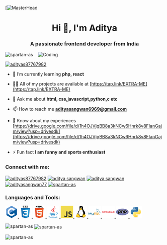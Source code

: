 [![MasterHead](https://wallpapercave.com/wp/wp9641787.jpg)
<h1 align="center">Hi 👋, I'm Aditya</h1>
<h3 align="center">A passionate frontend developer from India</h3>
<img align="right" alt="Coding" width="400" src="https://cdn.dribbble.com/users/116207...">

<p align="left"> <img src="https://komarev.com/ghpvc/?username=spartan-as&label=Profile%20views&color=0e75b6&style=flat" alt="spartan-as" /> </p>

<p align="left"> <a href="https://twitter.com/adityas87767982" target="blank"><img src="https://img.shields.io/twitter/follow/adityas87767982?logo=twitter&style=for-the-badge" alt="adityas87767982" /></a> </p>

- 🌱 I’m currently learning **php, react**

- 👨‍💻 All of my projects are available at [https://tap.link/EXTRA-ME](https://tap.link/EXTRA-ME)

- 💬 Ask me about **html, css,javascript,python,c etc**

- 📫 How to reach me **adityasangwan6969@gmail.com**

- 📄 Know about my experiences [https://drive.google.com/file/d/1h4OJVjqBB8a3kNCw6Hnrk8v8FIanGajm/view?usp=drivesdk](https://drive.google.com/file/d/1h4OJVjqBB8a3kNCw6Hnrk8v8FIanGajm/view?usp=drivesdk)

- ⚡ Fun fact **I am funny and sports enthusiast**

<h3 align="left">Connect with me:</h3>
<p align="left">
<a href="https://twitter.com/adityas87767982" target="blank"><img align="center" src="https://raw.githubusercontent.com/rahuldkjain/github-profile-readme-generator/master/src/images/icons/Social/twitter.svg" alt="adityas87767982" height="30" width="40" /></a>
<a href="https://linkedin.com/in/aditya sangwan" target="blank"><img align="center" src="https://raw.githubusercontent.com/rahuldkjain/github-profile-readme-generator/master/src/images/icons/Social/linked-in-alt.svg" alt="aditya sangwan" height="30" width="40" /></a>
<a href="https://fb.com/aditya sangwan" target="blank"><img align="center" src="https://raw.githubusercontent.com/rahuldkjain/github-profile-readme-generator/master/src/images/icons/Social/facebook.svg" alt="aditya sangwan" height="30" width="40" /></a>
<a href="https://instagram.com/adityasangwan77" target="blank"><img align="center" src="https://raw.githubusercontent.com/rahuldkjain/github-profile-readme-generator/master/src/images/icons/Social/instagram.svg" alt="adityasangwan77" height="30" width="40" /></a>
<a href="https://www.leetcode.com/spartan-as" target="blank"><img align="center" src="https://raw.githubusercontent.com/rahuldkjain/github-profile-readme-generator/master/src/images/icons/Social/leet-code.svg" alt="spartan-as" height="30" width="40" /></a>
</p>

<h3 align="left">Languages and Tools:</h3>
<p align="left"> <a href="https://www.cprogramming.com/" target="_blank" rel="noreferrer"> <img src="https://raw.githubusercontent.com/devicons/devicon/master/icons/c/c-original.svg" alt="c" width="40" height="40"/> </a> <a href="https://www.w3schools.com/css/" target="_blank" rel="noreferrer"> <img src="https://raw.githubusercontent.com/devicons/devicon/master/icons/css3/css3-original-wordmark.svg" alt="css3" width="40" height="40"/> </a> <a href="https://www.w3.org/html/" target="_blank" rel="noreferrer"> <img src="https://raw.githubusercontent.com/devicons/devicon/master/icons/html5/html5-original-wordmark.svg" alt="html5" width="40" height="40"/> </a> <a href="https://www.java.com" target="_blank" rel="noreferrer"> <img src="https://raw.githubusercontent.com/devicons/devicon/master/icons/java/java-original.svg" alt="java" width="40" height="40"/> </a> <a href="https://developer.mozilla.org/en-US/docs/Web/JavaScript" target="_blank" rel="noreferrer"> <img src="https://raw.githubusercontent.com/devicons/devicon/master/icons/javascript/javascript-original.svg" alt="javascript" width="40" height="40"/> </a> <a href="https://www.linux.org/" target="_blank" rel="noreferrer"> <img src="https://raw.githubusercontent.com/devicons/devicon/master/icons/linux/linux-original.svg" alt="linux" width="40" height="40"/> </a> <a href="https://www.mysql.com/" target="_blank" rel="noreferrer"> <img src="https://raw.githubusercontent.com/devicons/devicon/master/icons/mysql/mysql-original-wordmark.svg" alt="mysql" width="40" height="40"/> </a> <a href="https://www.oracle.com/" target="_blank" rel="noreferrer"> <img src="https://raw.githubusercontent.com/devicons/devicon/master/icons/oracle/oracle-original.svg" alt="oracle" width="40" height="40"/> </a> <a href="https://www.php.net" target="_blank" rel="noreferrer"> <img src="https://raw.githubusercontent.com/devicons/devicon/master/icons/php/php-original.svg" alt="php" width="40" height="40"/> </a> <a href="https://www.python.org" target="_blank" rel="noreferrer"> <img src="https://raw.githubusercontent.com/devicons/devicon/master/icons/python/python-original.svg" alt="python" width="40" height="40"/> </a> </p>

<p><img align="left" src="https://github-readme-stats.vercel.app/api/top-langs?username=spartan-as&show_icons=true&locale=en&layout=compact" alt="spartan-as" /></p>

<p>&nbsp;<img align="center" src="https://github-readme-stats.vercel.app/api?username=spartan-as&show_icons=true&locale=en" alt="spartan-as" /></p>

<p><img align="center" src="https://github-readme-streak-stats.herokuapp.com/?user=spartan-as&" alt="spartan-as" /></p>
